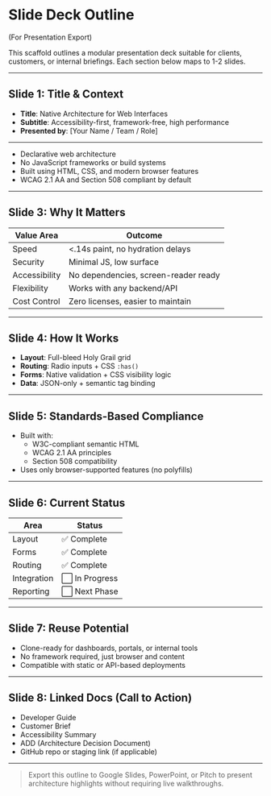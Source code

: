 # Slide Deck Outline

(For Presentation Export)

This scaffold outlines a modular presentation deck suitable for clients, customers, or internal briefings. Each section below maps to 1-2 slides.

---

## Slide 1: Title & Context

- **Title**: Native Architecture for Web Interfaces
- **Subtitle**: Accessibility-first, framework-free, high performance
- **Presented by**: [Your Name / Team / Role]

---

- Declarative web architecture
- No JavaScript frameworks or build systems
- Built using HTML, CSS, and modern browser features
- WCAG 2.1 AA and Section 508 compliant by default

---

## Slide 3: Why It Matters

| Value Area      | Outcome                             |
|-----------------|--------------------------------------|
| Speed           | <.14s paint, no hydration delays     |
| Security        | Minimal JS, low surface              |
| Accessibility   | No dependencies, screen-reader ready |
| Flexibility      | Works with any backend/API           |
| Cost Control     | Zero licenses, easier to maintain    |

---

## Slide 4: How It Works

- **Layout**: Full-bleed Holy Grail grid
- **Routing**: Radio inputs + CSS `:has()`
- **Forms**: Native validation + CSS visibility logic
- **Data**: JSON-only + semantic tag binding

---

## Slide 5: Standards-Based Compliance

- Built with:
  - W3C-compliant semantic HTML
  - WCAG 2.1 AA principles
  - Section 508 compatibility
- Uses only browser-supported features (no polyfills)

---

## Slide 6: Current Status

| Area        | Status       |
|-------------|--------------|
| Layout      | ✅ Complete   |
| Forms       | ✅ Complete   |
| Routing     | ✅ Complete   |
| Integration | ⬜ In Progress|
| Reporting   | ⬜ Next Phase |

---

## Slide 7: Reuse Potential

- Clone-ready for dashboards, portals, or internal tools
- No framework required, just browser and content
- Compatible with static or API-based deployments

---

## Slide 8: Linked Docs (Call to Action)

- Developer Guide
- Customer Brief
- Accessibility Summary
- ADD (Architecture Decision Document)
- GitHub repo or staging link (if applicable)

---

> Export this outline to Google Slides, PowerPoint, or Pitch to present architecture highlights without requiring live walkthroughs.
